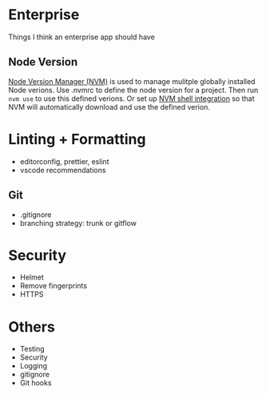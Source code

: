 # Enterprise

Things I think an enterprise app should have

## Node Version

[Node Version Manager (NVM)](https://github.com/nvm-sh/nvm) is used to manage mulitple globally installed Node verions. Use .nvmrc to define the node version for a project. Then run `nvm use` to use this defined verions. Or set up [NVM shell integration](https://github.com/nvm-sh/nvm?tab=readme-ov-file#deeper-shell-integration) so that NVM will automatically download and use the defined verion.

# Linting + Formatting

- editorconfig, prettier, eslint
- vscode recommendations

## Git

- .gitignore
- branching strategy: trunk or gitflow

# Security

- Helmet
- Remove fingerprints
- HTTPS

# Others

- Testing
- Security
- Logging
- gitignore
- Git hooks
